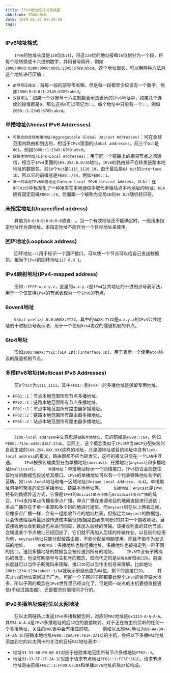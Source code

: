 ```yaml
---
title: IPv6地址格式以及类型
abbrlink: 39bbe8cb
date: 2019-01-17 09:29:00
tags:
---
```

### IPv6地址格式

&emsp;&emsp;`IPv6`的地址长度是`128`位(`bit`)，将这`128`位的地址按每`16`位划分为一个段，将每个段转换成十六进制数字，并用冒号隔开，例如`2000:0000:0000:0000:0001:2345:6789:abcd`。这个地址很长，可以用两种方法对这个地址进行压缩：

- `前导零压缩法`：将每一段的前导零省略，但是每一段都至少应该有一个数字，例如`2000:0:0:0:1:2345:6789:abcd`。
- `双冒号法`：如果一个以冒号十六进制数表示法表示的`IPv6`地址中，如果几个连续的段值都是`0`，那么这些`0`可以简记为`::`。每个地址中只能有一个`::`，例如`2000::1:2345:6789:abcd`。

### 单播地址(Unicast IPv6 Addresses)

- `可聚合的全球单播地址(Aggregatable Global Unicast Addresses)`：可在全球范围内路由和到达的，相当于`IPv4`里面的`global addresses`。前三个`bit`是`001`，例如`2000::1:2345:6789:abcd`。
- `链路本地地址(Link-Local Addresses)`：用于同一个链路上的相邻节点之间通信，相当于`IPv4`里面的`169.254.0.0/16`地址，`IPv6`的路由器不会转发链路本地地址的数据包。前`10`个`bit`是`1111_1110_10`，由于最后是`64 bit`的`interface ID`，所以它的前缀总是`FE80::/64`，例如`FE80::1`。
- `唯一的本地IPv6单播地址(Unique Local IPv6 Unicast Address, ULA)`：在`RFC4193`中标准化了一种用来在本地通信中取代单播站点本地地址的地址。`ULA`拥有固定前缀`FD00::/8`，后面跟一个被称为全局`ID`的`40 bit`随机标识符。

### 未指定地址(Unspecified address)

&emsp;&emsp;其值为`0:0:0:0:0:0:0:0`或者`::`。当一个有效地址还不能确定时，一般用未指定地址作为源地址。未指定地址不能作为一个目标地址来使用。

### 回环地址(Loopback address)

&emsp;&emsp;回环地址`::1`用于标识一个回环接口，可以使一个节点可以给自己发送数据包。相当于`IPv4`的回环地址`127.0.0.1`。

### IPv4映射地址(IPv4-mapped address)

&emsp;&emsp;形如`::FFFF:w.x.y.z`，这里的`w.x.y.z`是`IPv4`公共地址的十进制点号表示法，用于一个仅支持`IPv4`的节点表现为一个`IPv6`的节点。

### 6over4地址

&emsp;&emsp;`64bit-prefix]:0:0:WWXX:YYZZ`，其中的`WWXX:YYZZ`是`w.x.y.z`的`IPv4`公共地址的十进制点号表示法，用于一个使用`6to4`协议的隧道机制的节点。

### 6to4地址

&emsp;&emsp;形如`2002:WWXX:YYZZ:[SLA ID]:[Interface ID]`，用于表示一个使用`6to4`协议的隧道机制节点。

### 多播IPv6地址(Multicast IPv6 Addresses)

&emsp;&emsp;前`8`个`bit`为`1111_1111`，其中`FF01::`到`FF0F::`的多播地址是保留专用地址。

- `FF01::1`：节点本地范围所有节点多播地址。
- `FF02::1`：链路本地范围所有节点多播地址。
- `FF01::2`：节点本地范围所有路由器多播地址。
- `FF02::2`：链路本地范围所有路由器多播地址。
- `FF05::2`：站点本地范围所有路由器多播地址。

---

&emsp;&emsp;`link-local address`中文意思是`链路本地地址`，它的前缀是`FE80::/64`，例如`FE80::713e:a426:d167:37ab`。实际上，这个概念类似于`IPv4`中当`DHCP`分配失败时自动生成的`169.254.XXX.XXX`这样的地址。凡是源地址或目的地址中含有`link-local address`的报文，路由器都不应当转发它，这样的报文只能在一个`LAN`中互通。
&emsp;&emsp;`IPv6`按照传输类型分为单播地址(`unicast`)、任播地址(`anycast`)和多播地址(`multicast`)。
&emsp;&emsp;`单播地址`：单播地址标示一个网络接口，`IPv6`协议会把送往该地址的数据包投送给其接口。`IPv6`的单播地址可以有一个代表特殊地址名字的范畴，如`link-local`地址和唯一区域地址(`Unique Local Address, ULA`)。单播地址包括可聚类的全球单播地址、链路本地地址等。
&emsp;&emsp;`任播地址`：`Anycast`是`IPv6`特有的数据传送方式，它像是`IPv4`的`Unicast单点传播`与`Broadcast多点广播`的综合。`IPv4`支持单点传播和多点广播，单点广播在来源和目的地间直接进行通信；多点广播存在于单一来源和多个目的地进行通信。而`Anycast`则在以上两者之间，它像多点广播一样，会有一组接收节点的地址栏表，但指定为`Anycast`的数据包，只会传送给距离最近或传送成本最低(根据路由表来判断)的其中一个接收地址，当该接收地址收到数据包并进行回应，且加入后续的传输。该接收列表的其他节点，会知道某个节点地址已经回应了，它们就不再加入后续的传输作业。以目前的应用为例，`Anycast`地址只能分配给路由器，不能分配给电脑使用，而且不能作为发送端的地址。
&emsp;&emsp;`多播地址`：多播地址也称组播地址。多播地址也被指定到一群不同的接口，送到多播地址的数据包会被传送到所有的地址。
&emsp;&emsp;`IPv6`中没有子网掩码的概念，也没有网络号与主机号的概念，取而代之的是`前缀长度`和`接口ID`。前缀长度就可以当作子网掩码来理解，接口`ID`可以当作主机号来理解。比如地址`2001:1234:2234:abcd::1/64`就表示前缀长度为`64`位，剩下的是接口`ID`。
&emsp;&emsp;其实`IPv6`的地址空间过于广大，可能一个子网的子网都要比整个`IPv4`的世界要大很多，所以子网的概念在`IPv6`世界里已经淡化了。但是同一站点的主机要想直接通信(不经过路由器)，还是要求前缀相同才行的。

### IPv6多播地址映射位以太网地址

&emsp;&emsp;在以太网链路上发送`IPv6`多播数据包时，对应的`MAC`地址是`0x3333-A-A-A-A`。其中`A-A-A-A`是`IPv6`多播地址的后`32`位的直接映射。对于正在被主机侦听的任何一个多播地址，关注的`MAC`表中会有相应的项。
&emsp;&emsp;例如以太网`MAC`地址为`00-AA-00-3F-2A-1C`(链路本地地址`FE80::2AA:FF:FE3F:2A1C`)的主机，会把以下多播`MAC`地址添加到它的以太网卡的关注的目标`MAC`地址表中：

- 地址`33-33-00-00-00-01`对应于链路本地范围所有节点多播地址`FF02::1`。
- 地址`33-33-FF-3F-2A-1C`对应于请求节点地址`FF02::1:FF3F:2A1C`。请求节点地址是由前缀`FF02::1:FF00:0/104`和单播`IPv6`地址的后`24`位构成。
